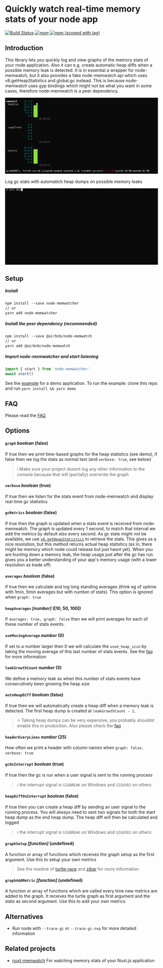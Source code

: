 # Quickly watch real-time memory stats of your node app
<a href="https://travis-ci.org/pimlie/node-memwatcher"><img src="https://api.travis-ci.org/pimlie/node-memwatcher.svg" alt="Build Status"></a>
[![npm](https://img.shields.io/npm/dt/node-memwatcher.svg?style=flat-square)](https://www.npmjs.com/package/node-memwatcher)
[![npm (scoped with tag)](https://img.shields.io/npm/v/node-memwatcher/latest.svg?style=flat-square)](https://www.npmjs.com/package/node-memwatcher)

## Introduction

This library lets you quickly log and view graphs of the memory stats of your node application. Also it can e.g. create automatic heap diffs when a possible memory leak is detected. It is in essential a wrapper for node-memwatch, but it also provides a fake node-memwatch api which uses v8.getHeapStatistics and global.gc instead. This is because node-memwatch uses gyp bindings which might not be what you want in some cases, therefore node-memwatch is a peer dependency.

<p align="center"><a href="./assets/demo.mp4?raw=true"><img src="./assets/demo.gif" alt="node-memwatcher demo"/></a></p>

Log gc stats with automatich heap dumps on possible memory leaks
<p align="center"><a href="./assets/demo2.mp4?raw=true"><img src="./assets/demo2.gif" alt="node-memwatcher demo2"/></a></p>

## Setup

##### Install
```
npm install --save node-memwatcher
// or
yarn add node-memwatcher
```

##### Install the peer dependency (recommended)
```
npm install --save @airbnb/node-memwatch
// or
yarn add @airbnb/node-memwatch
```

##### Import node-memwatcher and start listening
```js
import { start } from 'node-memwatcher'
await start()
```
See the [example](./example/app.js) for a demo application. To run the example: clone this repo and run `yarn install && yarn demo`

## FAQ

Please read the [FAQ](https://github.com/pimlie/node-memwatcher/wiki/FAQ)

## Options

#### `graph` _boolean_ (false)

If true then we print time-based graphs for the heap statistics (see demo), if false then we log the stats as normal text (and `verbose: true`, see below)

> :information_source: Make sure your project doesnt log any other information to the console because that will (partially) overwrite the graph

#### `verbose` _boolean_ (true)

If true then we listen for the stats event from node-memwatch and display real time gc statistics

#### `gcMetrics` _boolean_ (false)

If true then the graph is updated when a stats event is received from node-memwatch. The graph is updated every 1 second, to match that interval we add the metrics by default also every second. As gc stats might not be available, we use [`v8.getHeapStatistics`](https://nodejs.org/api/v8.html#v8_v8_getheapstatistics) to retrieve the stats. This gives us a nice resolution, but this method returns actual heap statistics (as in, there might be memory which node could release but just hasnt yet).
When you are hunting down a memory leak, the heap usage just after the gc has run gives you a better understanding of your app's memory usage (with a lower resolution as trade off)

#### `averages` _boolean_ (false)

If true then we calculate and log long standing averages (think eg of uptime with 1min, 5min averages but with number of stats). This option is ignored when `graph: true` 

#### `heapAverages` _[number]_ ([10, 50, 100])

If `averages: true, graph: false` then we will print averages for each of these number of stats events.

#### `useMovingAverage` _number_ (0)

If set to a number larger then 0 we will calculate the `used_heap_size` by taking the moving average of this last number of stats events. See the [faq](./wiki/FAQ#when-or-why-would-i-use-usemovingaverage) for more information

#### `leakGrowthCount` _number_ (5)

We define a memory leak as when this number of stats events have consecutively been growing the heap size

#### `autoHeapDiff` _boolean_ (false)

If true then we will automatically create a heap diff when a memory leak is detected. The first heap dump is created at `leakGrowthCount - 1`.

> :fire: Taking heap dumps can be very expensive, you probably shouldnt enable this in production. Also please check the [faq](./wiki/FAQ#my-application-hangs-while-taking-a-heap-dump)

#### `headerEveryLines` _number_ (25)

How often we print a header with column names when `graph: false, verbose: true`

#### `gcOnInterrupt` _boolean_ (true)

If true then the gc is run when a user signal is sent to the running process

> :information_source: the interrupt signal is `SIGBREAK` on Windows and `SIGUSR2` on others

#### `heapDiffOnInterrupt` _boolean_ (false)

If true then you can create a heap diff by sending an user signal to the running process. You will always need to sent two signals for both the start heap dump as the end heap dump. The heap diff will then be calculated and logged

> :information_source: the interrupt signal is `SIGBREAK` on Windows and `SIGUSR2` on others

#### `graphSetup` _[function]_ (undefined)

A function or array of functions which receives the graph setup as the first argument. Use this to setup your own metrics

> See the readme of [turtle-race](https://github.com/lbovet/turtle-race) and [zibar](https://github.com/lbovet/zibar) for more information

#### `graphAddMetric` _[function]_ (undefined)

A function or array of functions which are called every time new metrics are added to the graph. It receives the turtle graph as first argument and the stats as second argument. Use this to add your own metrics

## Alternatives

- Run node with `--trace-gc` or `--trace-gc-nvp` for more detailed information

## Related projects

- [nuxt-memwatch](https://github.com/pimlie/nuxt-memwatch) For watching memory stats of your Nuxt.js application
